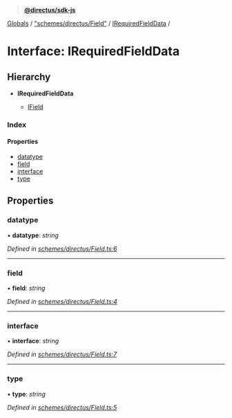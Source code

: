 > **[@directus/sdk-js](../README.md)**

[Globals](../README.md) / ["schemes/directus/Field"](../modules/_schemes_directus_field_.md) / [IRequiredFieldData](_schemes_directus_field_.irequiredfielddata.md) /

# Interface: IRequiredFieldData

## Hierarchy

* **IRequiredFieldData**

  * [IField](_schemes_directus_field_.ifield.md)

### Index

#### Properties

* [datatype](_schemes_directus_field_.irequiredfielddata.md#datatype)
* [field](_schemes_directus_field_.irequiredfielddata.md#field)
* [interface](_schemes_directus_field_.irequiredfielddata.md#interface)
* [type](_schemes_directus_field_.irequiredfielddata.md#type)

## Properties

###  datatype

• **datatype**: *string*

*Defined in [schemes/directus/Field.ts:6](https://github.com/janbiasi/sdk-js/blob/75383ea/src/schemes/directus/Field.ts#L6)*

___

###  field

• **field**: *string*

*Defined in [schemes/directus/Field.ts:4](https://github.com/janbiasi/sdk-js/blob/75383ea/src/schemes/directus/Field.ts#L4)*

___

###  interface

• **interface**: *string*

*Defined in [schemes/directus/Field.ts:7](https://github.com/janbiasi/sdk-js/blob/75383ea/src/schemes/directus/Field.ts#L7)*

___

###  type

• **type**: *string*

*Defined in [schemes/directus/Field.ts:5](https://github.com/janbiasi/sdk-js/blob/75383ea/src/schemes/directus/Field.ts#L5)*